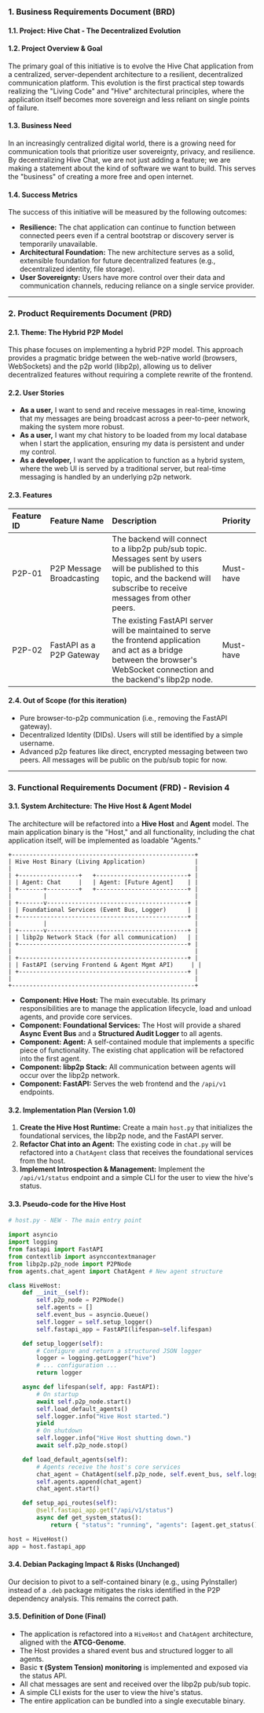 ### **1. Business Requirements Document (BRD)**

#### **1.1. Project:** Hive Chat - The Decentralized Evolution

#### **1.2. Project Overview & Goal**

The primary goal of this initiative is to evolve the Hive Chat application from a centralized, server-dependent architecture to a resilient, decentralized communication platform. This evolution is the first practical step towards realizing the "Living Code" and "Hive" architectural principles, where the application itself becomes more sovereign and less reliant on single points of failure.

#### **1.3. Business Need**

In an increasingly centralized digital world, there is a growing need for communication tools that prioritize user sovereignty, privacy, and resilience. By decentralizing Hive Chat, we are not just adding a feature; we are making a statement about the kind of software we want to build. This serves the "business" of creating a more free and open internet.

#### **1.4. Success Metrics**

The success of this initiative will be measured by the following outcomes:
*   **Resilience:** The chat application can continue to function between connected peers even if a central bootstrap or discovery server is temporarily unavailable.
*   **Architectural Foundation:** The new architecture serves as a solid, extensible foundation for future decentralized features (e.g., decentralized identity, file storage).
*   **User Sovereignty:** Users have more control over their data and communication channels, reducing reliance on a single service provider.

---

### **2. Product Requirements Document (PRD)**

#### **2.1. Theme: The Hybrid P2P Model**

This phase focuses on implementing a hybrid P2P model. This approach provides a pragmatic bridge between the web-native world (browsers, WebSockets) and the p2p world (libp2p), allowing us to deliver decentralized features without requiring a complete rewrite of the frontend.

#### **2.2. User Stories**

*   **As a user,** I want to send and receive messages in real-time, knowing that my messages are being broadcast across a peer-to-peer network, making the system more robust.
*   **As a user,** I want my chat history to be loaded from my local database when I start the application, ensuring my data is persistent and under my control.
*   **As a developer,** I want the application to function as a hybrid system, where the web UI is served by a traditional server, but real-time messaging is handled by an underlying p2p network.

#### **2.3. Features**

| Feature ID | Feature Name | Description | Priority |
| :--- | :--- | :--- | :--- |
| P2P-01 | P2P Message Broadcasting | The backend will connect to a libp2p pub/sub topic. Messages sent by users will be published to this topic, and the backend will subscribe to receive messages from other peers. | Must-have |
| P2P-02 | FastAPI as a P2P Gateway | The existing FastAPI server will be maintained to serve the frontend application and act as a bridge between the browser's WebSocket connection and the backend's libp2p node. | Must-have |

#### **2.4. Out of Scope (for this iteration)**

*   Pure browser-to-p2p communication (i.e., removing the FastAPI gateway).
*   Decentralized Identity (DIDs). Users will still be identified by a simple username.
*   Advanced p2p features like direct, encrypted messaging between two peers. All messages will be public on the pub/sub topic for now.

---

### **3. Functional Requirements Document (FRD) - Revision 4**

#### **3.1. System Architecture: The Hive Host & Agent Model**

The architecture will be refactored into a **Hive Host** and **Agent** model. The main application binary is the "Host," and all functionality, including the chat application itself, will be implemented as loadable "Agents."

```
+----------------------------------------------------+
| Hive Host Binary (Living Application)              |
|                                                    |
| +-----------------+   +--------------------------+ |
| | Agent: Chat     |   | Agent: [Future Agent]    | |
| +-------+---------+   +--------------------------+ |
|         |                                          |
| +-------v----------------------------------------+ |
| | Foundational Services (Event Bus, Logger)      | |
| +------------------------------------------------+ |
|         |                                          |
| +-------v----------------------------------------+ |
| | libp2p Network Stack (for all communication)   | |
| +------------------------------------------------+ |
|                                                    |
| +------------------------------------------------+ |
| | FastAPI (serving Frontend & Agent Mgmt API)     | |
| +------------------------------------------------+ |
|                                                    |
+----------------------------------------------------+
```

*   **Component: Hive Host:** The main executable. Its primary responsibilities are to manage the application lifecycle, load and unload agents, and provide core services.
*   **Component: Foundational Services:** The Host will provide a shared **Async Event Bus** and a **Structured Audit Logger** to all agents.
*   **Component: Agent:** A self-contained module that implements a specific piece of functionality. The existing chat application will be refactored into the first agent.
*   **Component: libp2p Stack:** All communication between agents will occur over the libp2p network.
*   **Component: FastAPI:** Serves the web frontend and the `/api/v1` endpoints.

#### **3.2. Implementation Plan (Version 1.0)**

1.  **Create the Hive Host Runtime:** Create a main `host.py` that initializes the foundational services, the libp2p node, and the FastAPI server.
2.  **Refactor Chat into an Agent:** The existing code in `chat.py` will be refactored into a `ChatAgent` class that receives the foundational services from the host.
3.  **Implement Introspection & Management:** Implement the `/api/v1/status` endpoint and a simple CLI for the user to view the hive's status.

#### **3.3. Pseudo-code for the Hive Host**

```python
# host.py - NEW - The main entry point

import asyncio
import logging
from fastapi import FastAPI
from contextlib import asynccontextmanager
from libp2p.p2p_node import P2PNode
from agents.chat_agent import ChatAgent # New agent structure

class HiveHost:
    def __init__(self):
        self.p2p_node = P2PNode()
        self.agents = []
        self.event_bus = asyncio.Queue()
        self.logger = self.setup_logger()
        self.fastapi_app = FastAPI(lifespan=self.lifespan)

    def setup_logger(self):
        # Configure and return a structured JSON logger
        logger = logging.getLogger("hive")
        # ... configuration ...
        return logger

    async def lifespan(self, app: FastAPI):
        # On startup
        await self.p2p_node.start()
        self.load_default_agents()
        self.logger.info("Hive Host started.")
        yield
        # On shutdown
        self.logger.info("Hive Host shutting down.")
        await self.p2p_node.stop()

    def load_default_agents(self):
        # Agents receive the host's core services
        chat_agent = ChatAgent(self.p2p_node, self.event_bus, self.logger)
        self.agents.append(chat_agent)
        chat_agent.start()

    def setup_api_routes(self):
        @self.fastapi_app.get("/api/v1/status")
        async def get_system_status():
            return { "status": "running", "agents": [agent.get_status() for agent in self.agents] }

host = HiveHost()
app = host.fastapi_app
```

#### **3.4. Debian Packaging Impact & Risks (Unchanged)**

Our decision to pivot to a self-contained binary (e.g., using PyInstaller) instead of a `.deb` package mitigates the risks identified in the P2P dependency analysis. This remains the correct path.

#### **3.5. Definition of Done (Final)**

*   The application is refactored into a `HiveHost` and `ChatAgent` architecture, aligned with the **ATCG-Genome**.
*   The Host provides a shared event bus and structured logger to all agents.
*   Basic **τ (System Tension) monitoring** is implemented and exposed via the status API.
*   All chat messages are sent and received over the libp2p pub/sub topic.
*   A simple CLI exists for the user to view the hive's status.
*   The entire application can be bundled into a single executable binary.